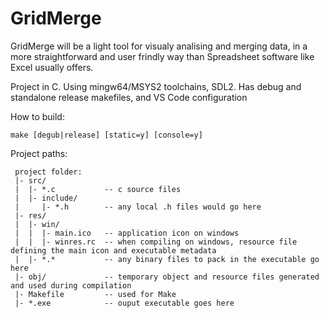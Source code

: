 # GridMerge

GridMerge will be a light tool for visualy analising and merging data, in a more straightforward and user frindly way than Spreadsheet software like Excel usually offers.

Project in C. Using mingw64/MSYS2 toolchains, SDL2. Has debug and standalone release makefiles, and VS Code configuration

How to build:
```
make [degub|release] [static=y] [console=y]
```

Project paths:
```
 project folder:
 |- src/
 |  |- *.c           -- c source files
 |  |- include/
 |     |- *.h        -- any local .h files would go here
 |- res/
 |  |- win/
 |  |  |- main.ico   -- application icon on windows
 |  |  |- winres.rc  -- when compiling on windows, resource file defining the main icon and executable metadata
 |  |- *.*           -- any binary files to pack in the executable go here
 |- obj/             -- temporary object and resource files generated and used during compilation
 |- Makefile         -- used for Make
 |- *.exe            -- ouput executable goes here
```

